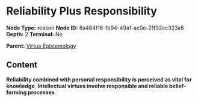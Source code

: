 # Reliability Plus Responsibility

**Node Type:** reason
**Node ID:** 8a484f16-fb94-49a1-ac0e-21f92ec323a5
**Depth:** 2
**Terminal:** No

**Parent:** [Virtue Epistemology](virtue-epistemology.md)

## Content

**Reliability combined with personal responsibility is perceived as vital for knowledge**, **Intellectual virtues involve responsible and reliable belief-forming processes**
